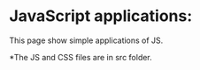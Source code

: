 # JavaScript applications:
This page show simple applications of JS.

*The JS and CSS files are in src folder.





